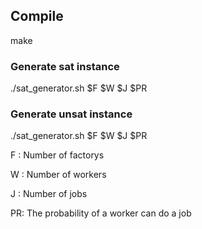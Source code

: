 ## Compile
make

### Generate sat instance

./sat_generator.sh $F $W $J $PR

### Generate unsat instance

./sat_generator.sh $F $W $J $PR


F : Number of factorys

W : Number of workers

J : Number of jobs

PR: The probability of a worker can do a job
